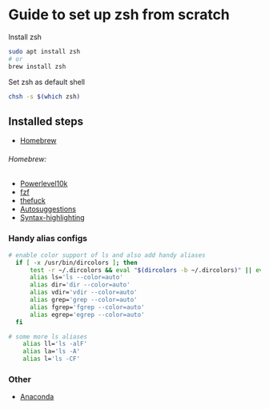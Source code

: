 # Guide to set up zsh from scratch

Install zsh

```sh
sudo apt install zsh
# or
brew install zsh
```

Set zsh as default shell 
```bash
chsh -s $(which zsh)
```
## Installed steps
- [Homebrew](https://brew.sh/)
###### Homebrew:
- [Powerlevel10k](https://github.com/romkatv/powerlevel10k) 
- [fzf](https://github.com/junegunn/fzf)
- [thefuck](https://github.com/nvbn/thefuck)
- [Autosuggestions](https://github.com/zsh-users/zsh-autosuggestions)
- [Syntax-highlighting](https://github.com/zsh-users/zsh-syntax-highlighting/tree/master)

### Handy alias configs
```sh
# enable color support of ls and also add handy aliases
  if [ -x /usr/bin/dircolors ]; then
      test -r ~/.dircolors && eval "$(dircolors -b ~/.dircolors)" || eval "$(dircolors -b)"
      alias ls='ls --color=auto'
      alias dir='dir --color=auto'
      alias vdir='vdir --color=auto'
      alias grep='grep --color=auto'
      alias fgrep='fgrep --color=auto'
      alias egrep='egrep --color=auto'
  fi

# some more ls aliases
    alias ll='ls -alF'
    alias la='ls -A'
    alias l='ls -CF'
```


### Other
- [Anaconda](https://www.anaconda.com/)

